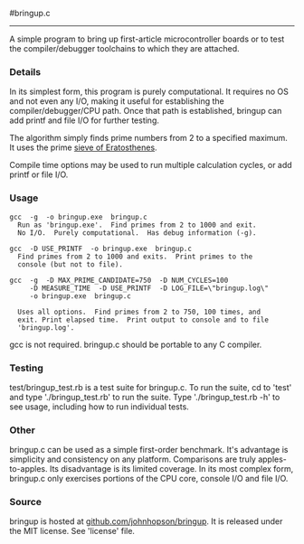 #bringup.c
- - - - - - - -
A simple program to bring up first-article microcontroller boards or to
test the compiler/debugger toolchains to which they are attached.


### Details
In its simplest form, this program is purely computational.  It requires no
OS and not even any I/O, making it useful for establishing the
compiler/debugger/CPU path.  Once that path is established, bringup can add
printf and file I/O for further testing.

The algorithm simply finds prime numbers from 2 to a specified maximum.  It
uses the prime [sieve of Eratosthenes](http://en.wikipedia.org/wiki/Sieve_of_eratosthenes).

Compile time options may be used to run multiple calculation cycles, or add
printf or file I/O.


### Usage

    gcc  -g  -o bringup.exe  bringup.c
      Run as 'bringup.exe'.  Find primes from 2 to 1000 and exit.
      No I/O.  Purely computational.  Has debug information (-g).

    gcc  -D USE_PRINTF  -o bringup.exe  bringup.c
      Find primes from 2 to 1000 and exits.  Print primes to the
      console (but not to file).

    gcc  -g  -D MAX_PRIME_CANDIDATE=750  -D NUM_CYCLES=100
         -D MEASURE_TIME  -D USE_PRINTF  -D LOG_FILE=\"bringup.log\"
         -o bringup.exe  bringup.c

      Uses all options.  Find primes from 2 to 750, 100 times, and
      exit. Print elapsed time.  Print output to console and to file
      'bringup.log'.

gcc is not required.  bringup.c should be portable to any C compiler.

### Testing
test/bringup_test.rb is a test suite for bringup.c.  To run the suite, cd to
'test' and type './bringup_test.rb' to run the suite.  Type
'./bringup_test.rb -h' to see usage, including how to run individual tests.


### Other
bringup.c can be used as a simple first-order benchmark.  It's advantage is
simplicity and consistency on any platform.  Comparisons are truly 
apples-to-apples.  Its disadvantage is its limited coverage.  In its most 
complex form, bringup.c only exercises portions of the CPU core, console 
I/O and file I/O.


### Source
bringup is hosted at [github.com/johnhopson/bringup](http://github.com/johnhopson/bringup).
It is released under the MIT license.  See 'license' file.
